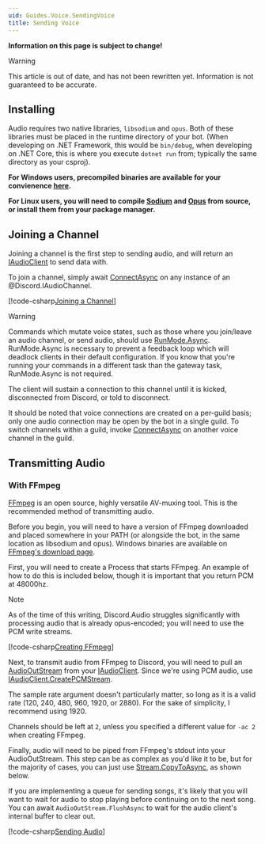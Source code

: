 ```yaml
---
uid: Guides.Voice.SendingVoice
title: Sending Voice
---
```


**Information on this page is subject to change!**

>[!WARNING]
>This article is out of date, and has not been rewritten yet.
Information is not guaranteed to be accurate.

## Installing

Audio requires two native libraries, `libsodium` and `opus`.
Both of these libraries must be placed in the runtime directory of your
bot. (When developing on .NET Framework, this would be `bin/debug`,
when developing on .NET Core, this is where you execute `dotnet run`
from; typically the same directory as your csproj).

**For Windows users, precompiled binaries are available for your convienence [here](https://github.com/discord-net/Discord.Net/tree/dev/voice-natives).**

**For Linux users, you will need to compile [Sodium] and [Opus] from source, or install them from your package manager.**

[Sodium]: https://download.libsodium.org/libsodium/releases/
[Opus]: http://downloads.xiph.org/releases/opus/

## Joining a Channel

Joining a channel is the first step to sending audio, and will return
an [IAudioClient] to send data with.

To join a channel, simply await [ConnectAsync] on any instance of an
@Discord.IAudioChannel.

[!code-csharp[Joining a Channel](samples/joining_audio.cs)]

>[!WARNING]
>Commands which mutate voice states, such as those where you join/leave
>an audio channel, or send audio, should use [RunMode.Async]. RunMode.Async
>is necessary to prevent a feedback loop which will deadlock clients
>in their default configuration. If you know that you're running your
>commands in a different task than the gateway task, RunMode.Async is
>not required.

The client will sustain a connection to this channel until it is
kicked, disconnected from Discord, or told to disconnect.

It should be noted that voice connections are created on a per-guild
basis; only one audio connection may be open by the bot in a single
guild. To switch channels within a guild, invoke [ConnectAsync] on
another voice channel in the guild.

[IAudioClient]: xref:Discord.Audio.IAudioClient
[ConnectAsync]: xref:Discord.IAudioChannel.ConnectAsync*
[RunMode.Async]: xref:Discord.Commands.RunMode

## Transmitting Audio

### With FFmpeg

[FFmpeg] is an open source, highly versatile AV-muxing tool. This is
the recommended method of transmitting audio.

Before you begin, you will need to have a version of FFmpeg downloaded
and placed somewhere in your PATH (or alongside the bot, in the same
location as libsodium and opus). Windows binaries are available on
[FFmpeg's download page].

[FFmpeg]: https://ffmpeg.org/
[FFmpeg's download page]: https://ffmpeg.org/download.html

First, you will need to create a Process that starts FFmpeg. An
example of how to do this is included below, though it is important
that you return PCM at 48000hz.

>[!NOTE]
>As of the time of this writing, Discord.Audio struggles significantly
>with processing audio that is already opus-encoded; you will need to
>use the PCM write streams.

[!code-csharp[Creating FFmpeg](samples/audio_create_ffmpeg.cs)]

Next, to transmit audio from FFmpeg to Discord, you will need to
pull an [AudioOutStream] from your [IAudioClient]. Since we're using
PCM audio, use [IAudioClient.CreatePCMStream].

The sample rate argument doesn't particularly matter, so long as it is
a valid rate (120, 240, 480, 960, 1920, or 2880). For the sake of
simplicity, I recommend using 1920.

Channels should be left at `2`, unless you specified a different value
for `-ac 2` when creating FFmpeg.

[AudioOutStream]: xref:Discord.Audio.AudioOutStream
[IAudioClient.CreatePCMStream]: xref:Discord.Audio.IAudioClient#Discord_Audio_IAudioClient_CreateDirectPCMStream_Discord_Audio_AudioApplication_System_Nullable_System_Int32__System_Int32_

Finally, audio will need to be piped from FFmpeg's stdout into your
AudioOutStream. This step can be as complex as you'd like it to be, but
for the majority of cases, you can just use [Stream.CopyToAsync], as
shown below.

[Stream.CopyToAsync]: https://msdn.microsoft.com/en-us/library/hh159084(v=vs.110).aspx

If you are implementing a queue for sending songs, it's likely that
you will want to wait for audio to stop playing before continuing on
to the next song. You can await `AudioOutStream.FlushAsync` to wait for
the audio client's internal buffer to clear out.

[!code-csharp[Sending Audio](samples/audio_ffmpeg.cs)]
